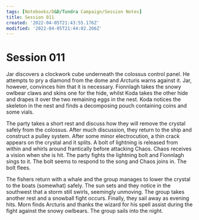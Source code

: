 ```yaml
---
tags: [Notebooks/D&D/Tundra Campaign/Session Notes]
title: Session 011
created: '2022-04-05T21:43:55.176Z'
modified: '2022-04-05T21:44:02.266Z'
---
```


# Session 011

Jar discovers a clockwork cube underneath the colossus control panel. He attempts to pry a diamond from the dome and Arcturis warns against it. Jar, however, convinces him that it is necessary. Fionnlagh takes the snowy owlbear claws and skins one for the hide, whilst Koda takes the other hide and drapes it over the two remaining eggs in the nest. Koda notices the skeleton in the nest and finds a decomposing pouch containing coins and some vials.

The party takes a short rest and discuss how they will remove the crystal safely from the colossus. After much discussion, they return to the ship and construct a pulley system. After some minor electrocution, a thin crack appears on the crystal and it splits. A bolt of lightning is released from within and whirls around frantically before attacking Chaos. Chaos receives a vision when she is hit. The party fights the lightning bolt and Fionnlagh sings to it. The bolt seems to respond to the song and Chaos joins in. The bolt flees.

The fishers return with a whale and the group manages to lower the crystal to the boats (somewhat) safely. The sun sets and they notice in the southwest that a storm still swirls, seemingly unmoving. The group takes another rest and a snowball fight occurs. Finally, they sail away as evening hits. Morn finds Arcturis and thanks the wizard for his spell assist during the fight against the snowy owlbears. The group sails into the night.

